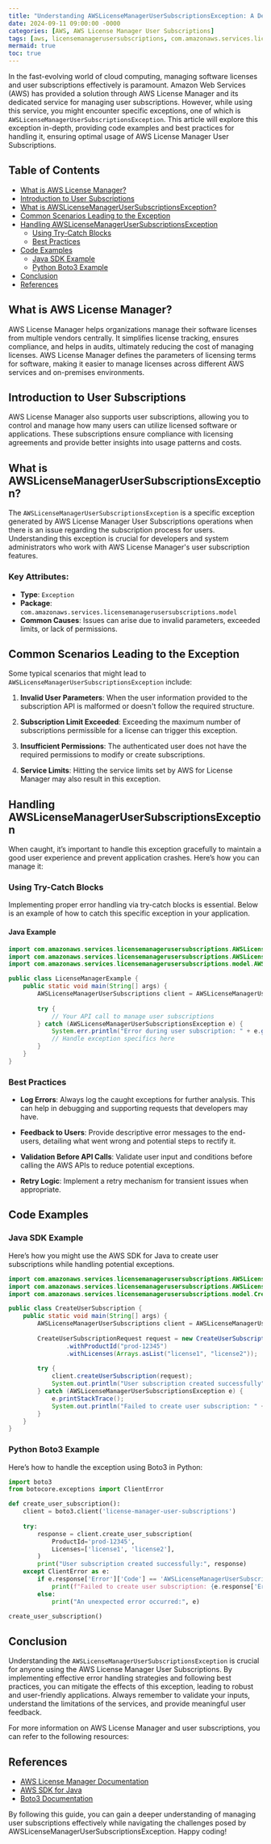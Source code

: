 ```yaml
---
title: "Understanding AWSLicenseManagerUserSubscriptionsException: A Deep Dive into AWS License Manager User Subscriptions "
date: 2024-09-11 09:00:00 -0000
categories: [AWS, AWS License Manager User Subscriptions]
tags: [aws, licensemanagerusersubscriptions, com.amazonaws.services.licensemanagerusersubscriptions.model]
mermaid: true
toc: true
---
```



In the fast-evolving world of cloud computing, managing software licenses and user subscriptions effectively is paramount. Amazon Web Services (AWS) has provided a solution through AWS License Manager and its dedicated service for managing user subscriptions. However, while using this service, you might encounter specific exceptions, one of which is `AWSLicenseManagerUserSubscriptionsException`. This article will explore this exception in-depth, providing code examples and best practices for handling it, ensuring optimal usage of AWS License Manager User Subscriptions.

## Table of Contents
- [What is AWS License Manager?](#what-is-aws-license-manager)
- [Introduction to User Subscriptions](#introduction-to-user-subscriptions)
- [What is AWSLicenseManagerUserSubscriptionsException?](#what-is-awslicensemanagerusersubscriptionsexception)
- [Common Scenarios Leading to the Exception](#common-scenarios-leading-to-the-exception)
- [Handling AWSLicenseManagerUserSubscriptionsException](#handling-awslicensemanagerusersubscriptionsexception)
  - [Using Try-Catch Blocks](#using-try-catch-blocks)
  - [Best Practices](#best-practices)
- [Code Examples](#code-examples)
  - [Java SDK Example](#java-sdk-example)
  - [Python Boto3 Example](#python-boto3-example)
- [Conclusion](#conclusion)
- [References](#references)

## What is AWS License Manager?

AWS License Manager helps organizations manage their software licenses from multiple vendors centrally. It simplifies license tracking, ensures compliance, and helps in audits, ultimately reducing the cost of managing licenses. AWS License Manager defines the parameters of licensing terms for software, making it easier to manage licenses across different AWS services and on-premises environments.

## Introduction to User Subscriptions

AWS License Manager also supports user subscriptions, allowing you to control and manage how many users can utilize licensed software or applications. These subscriptions ensure compliance with licensing agreements and provide better insights into usage patterns and costs. 

## What is AWSLicenseManagerUserSubscriptionsException?

The `AWSLicenseManagerUserSubscriptionsException` is a specific exception generated by AWS License Manager User Subscriptions operations when there is an issue regarding the subscription process for users. Understanding this exception is crucial for developers and system administrators who work with AWS License Manager's user subscription features.

### Key Attributes:
- **Type**: `Exception`
- **Package**: `com.amazonaws.services.licensemanagerusersubscriptions.model`
- **Common Causes**: Issues can arise due to invalid parameters, exceeded limits, or lack of permissions.

## Common Scenarios Leading to the Exception

Some typical scenarios that might lead to `AWSLicenseManagerUserSubscriptionsException` include:

1. **Invalid User Parameters**: When the user information provided to the subscription API is malformed or doesn't follow the required structure.

2. **Subscription Limit Exceeded**: Exceeding the maximum number of subscriptions permissible for a license can trigger this exception.

3. **Insufficient Permissions**: The authenticated user does not have the required permissions to modify or create subscriptions.

4. **Service Limits**: Hitting the service limits set by AWS for License Manager may also result in this exception.

## Handling AWSLicenseManagerUserSubscriptionsException

When caught, it’s important to handle this exception gracefully to maintain a good user experience and prevent application crashes. Here’s how you can manage it:

### Using Try-Catch Blocks

Implementing proper error handling via try-catch blocks is essential. Below is an example of how to catch this specific exception in your application.

#### Java Example

```java
import com.amazonaws.services.licensemanagerusersubscriptions.AWSLicenseManagerUserSubscriptions;
import com.amazonaws.services.licensemanagerusersubscriptions.AWSLicenseManagerUserSubscriptionsClientBuilder;
import com.amazonaws.services.licensemanagerusersubscriptions.model.AWSLicenseManagerUserSubscriptionsException;

public class LicenseManagerExample {
    public static void main(String[] args) {
        AWSLicenseManagerUserSubscriptions client = AWSLicenseManagerUserSubscriptionsClientBuilder.defaultClient();
        
        try {
            // Your API call to manage user subscriptions
        } catch (AWSLicenseManagerUserSubscriptionsException e) {
            System.err.println("Error during user subscription: " + e.getMessage());
            // Handle exception specifics here
        }
    }
}
```

### Best Practices

- **Log Errors**: Always log the caught exceptions for further analysis. This can help in debugging and supporting requests that developers may have.

- **Feedback to Users**: Provide descriptive error messages to the end-users, detailing what went wrong and potential steps to rectify it.

- **Validation Before API Calls**: Validate user input and conditions before calling the AWS APIs to reduce potential exceptions.

- **Retry Logic**: Implement a retry mechanism for transient issues when appropriate.

## Code Examples

### Java SDK Example

Here’s how you might use the AWS SDK for Java to create user subscriptions while handling potential exceptions.

```java
import com.amazonaws.services.licensemanagerusersubscriptions.AWSLicenseManagerUserSubscriptions;
import com.amazonaws.services.licensemanagerusersubscriptions.AWSLicenseManagerUserSubscriptionsClientBuilder;
import com.amazonaws.services.licensemanagerusersubscriptions.model.CreateUserSubscriptionRequest;

public class CreateUserSubscription {
    public static void main(String[] args) {
        AWSLicenseManagerUserSubscriptions client = AWSLicenseManagerUserSubscriptionsClientBuilder.defaultClient();
        
        CreateUserSubscriptionRequest request = new CreateUserSubscriptionRequest()
                .withProductId("prod-12345")
                .withLicenses(Arrays.asList("license1", "license2"));
        
        try {
            client.createUserSubscription(request);
            System.out.println("User subscription created successfully");
        } catch (AWSLicenseManagerUserSubscriptionsException e) {
            e.printStackTrace();
            System.out.println("Failed to create user subscription: " + e.getMessage());
        }
    }
}
```

### Python Boto3 Example

Here’s how to handle the exception using Boto3 in Python:

```python
import boto3
from botocore.exceptions import ClientError

def create_user_subscription():
    client = boto3.client('license-manager-user-subscriptions')
    
    try:
        response = client.create_user_subscription(
            ProductId='prod-12345',
            Licenses=['license1', 'license2'],
        )
        print("User subscription created successfully:", response)
    except ClientError as e:
        if e.response['Error']['Code'] == 'AWSLicenseManagerUserSubscriptionsException':
            print(f"Failed to create user subscription: {e.response['Error']['Message']}")
        else:
            print("An unexpected error occurred:", e)

create_user_subscription()
```

## Conclusion

Understanding the `AWSLicenseManagerUserSubscriptionsException` is crucial for anyone using the AWS License Manager User Subscriptions. By implementing effective error handling strategies and following best practices, you can mitigate the effects of this exception, leading to robust and user-friendly applications. Always remember to validate your inputs, understand the limitations of the services, and provide meaningful user feedback.

For more information on AWS License Manager and user subscriptions, you can refer to the following resources:

## References

- [AWS License Manager Documentation](https://docs.aws.amazon.com/license-manager/latest/userguide/what-is.html)
- [AWS SDK for Java](https://aws.amazon.com/sdk-for-java/)
- [Boto3 Documentation](https://boto3.amazonaws.com/v1/docsi/) 

By following this guide, you can gain a deeper understanding of managing user subscriptions effectively while navigating the challenges posed by AWSLicenseManagerUserSubscriptionsException. Happy coding!